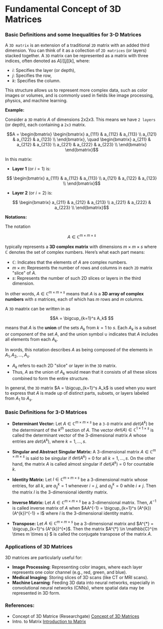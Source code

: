 # Fundamental Concept of 3D Matrices

### Basic Definitions and some Inequalities for 3-D Matrices
A `3D matrix` is an extension of a traditional `2D` matrix with an added third dimension. You can think of it as a collection of `2D matrices` (or layers)
stacked together. A `3D` matrix can be represented as a matrix with three indices, often denoted as $A[i][j][k]$, where:
- $i$: Specifies the layer (or depth),
- $j$: Specifies the row,
- $k$: Specifies the column.

This structure allows us to represent more complex data, such as color images or volumes, and is commonly used in fields like image processing, physics,
and machine learning.

**Example:**

Consider a `3D` matrix $A$ of dimensions $2 x 2 x 3$. This means we have `2 layers` (or depth), each containing a `2x3` matrix.

```math
A = 
\begin{bmatrix}
\begin{bmatrix}
a_{111} & a_{112} & a_{113} \\
a_{121} & a_{122} & a_{123} \\
\end{bmatrix},
\quad
\begin{bmatrix}
a_{211} & a_{212} & a_{213} \\
a_{221} & a_{222} & a_{223} \\
\end{bmatrix}
\end{bmatrix}
```


In this matrix:

- **Layer 1** (or $i=1$) is:
```math
  \begin{bmatrix}
  a_{111} & a_{112} & a_{113} \\
  a_{121} & a_{122} & a_{123} \\
  \end{bmatrix}
```


- **Layer 2** (or $i=2$) is:
```math
  \begin{bmatrix}
  a_{211} & a_{212} & a_{213} \\
  a_{221} & a_{222} & a_{223} \\
  \end{bmatrix}
```


**Notations:**

The notation 
```math
A \in \mathbb{C}^{m \times m \times s}
``` 
typically represents a **3D complex matrix** with dimensions $m \times m \times s$ where $\mathbb{C}$ denotes the set of complex numbers. Here’s what each part means:

- $\mathbb{C}$: Indicates that the elements of $A$ are complex numbers.
- $m \times m$: Represents the number of rows and columns in each `2D` matrix "slice" of $A$.
- $s$: Represents the number of such 2D slices or layers in the third dimension.

In other words, $A \in \mathbb{C}^{m \times m \times s}$ means that $A$ is a **3D array of complex numbers** with $s$ matrices, 
each of which has $m$ rows and $m$ columns.


A `3D` maatrix can be written in as 
```math
A = \bigcup_{k=1}^s A_k$ 
```

means that $A$ is the **union** of the sets $A_{k}$ from $k = 1$ to $s$. Each $A_{k}$ is a subset or component
of the set $A$, and the union symbol $\cup$ indicates that $A$ includes all elements from each $A_{k}$.


In words, this notation describes $A$ as being composed of the elements in $A_1, A_2, \ldots, A_s$.

- $A_k$ refers to each 2D "slice" or layer in the `3D` matrix.
- Thus, $A$ as the union of $A_k$ would mean that it consists of all these slices combined to form the entire structure.


In general, the `3D` matrix $A = \bigcup_{k=1}^s A_k$ is used when you want to express that $A$ is made up of distinct parts, subsets, 
or layers labeled from $A_1$ to $A_s$.



### Basic Definitions for 3-D Matrices
- **Determinant Vector:** Let $A \in \mathbb{C}^{m \times m \times s}$ be a `3-D` matrix and $det(A^{k})$ be the determinant of the $k^{th}$ section of $A$.
The vector $det(A) \in \mathbb{C}^{1 \times 1 \times s}$ is called the determinant vector of the 3-dimensional matrix $A$ whose entries are
$det(A^{k})$, where $k = 1,...,s$.


- **Singular and Abstract Singular Matrix:** A 3-dimensional matrix $A \in \mathbb{C}^{m \times m \times s}$ is said to be singular if $det(A^{k})$ = 0 for all
$k = 1,...,s$. On the other hand, the matrix $A$ is called almost singular if $det(A^{k})$ = 0 for countable $k$.


- **Identity Matrix:** Let $I \in \mathbb{C}^{m \times m \times s}$ be a 3-dimensional matrix whose entries, for all $k$, are $a^{k}_{ij} =  1$ whenever
$i = j$, and $a^{k}_{ij} =  0$ while $i \neq j$. Then the matrix $I$ is the 3-dimensional identity matrix.


- **Inverse Matrix:** Let $A \in \mathbb{C}^{m \times m \times s}$ be a 3-dimensional matrix. Then, $A^{-1}$ is called inverse matrix of $A$ when
$AA^{-1} = \bigcup_{k=1}^s (A^{k})(A^{k})^{-1} = I$ where $I$ is the 3-dimensional identity matrix.

- **Transpose:** Let $A \in \mathbb{C}^{m \times m \times s}$ be a 3-dimensional matrix and $A^{*} = \bigcup_{k=1}^s (A^{k})^{*}$. Then the matrix 
$A^{*} \in \mathbb{C}^{m \times m \times s} $ is called the conjugate transpose of the matrix $A$.

  

### Applications of 3D Matrices
3D matrices are particularly useful for:
- **Image Processing**: Representing color images, where each layer represents one color channel (e.g., red, green, and blue).
- **Medical Imaging**: Storing slices of 3D scans (like CT or MRI scans).
- **Machine Learning**: Feeding 3D data into neural networks, especially in convolutional neural networks (CNNs), where spatial data may be represented in 3D form.


### References:
- Concept of 3D Matrice (Researchgate) [Concept of 3D Matrices](https://www.researchgate.net/publication/326670617_Fundamental_concept_of_3-D_matrices)
- Intro. to Matrix [Introduction to Matrix](https://gamemath.com/book/matrixintro.html)











































